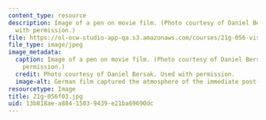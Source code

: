 ```yaml
---
content_type: resource
description: Image of a pen on movie film. (Photo courtesy of Daniel Bersak. Used
  with permission.)
file: https://ol-ocw-studio-app-qa.s3.amazonaws.com/courses/21g-056-visual-histories-german-cinema-1945-to-present-fall-2003/13b818aea88415039439e21ba69690dc_21g-056f03.jpg
file_type: image/jpeg
image_metadata:
  caption: Image of a pen on movie film. (Photo courtesy of Daniel Bersak. Used with
    permission.)
  credit: Photo courtesy of Daniel Bersak. Used with permission.
  image-alt: German film captured the atmosphere of the immediate post-war years.
resourcetype: Image
title: 21g-056f03.jpg
uid: 13b818ae-a884-1503-9439-e21ba69690dc
---
```


